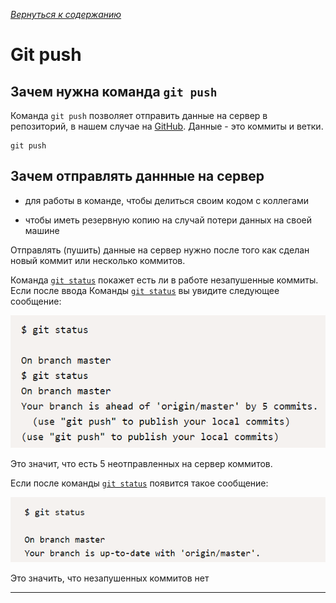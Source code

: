 [*Вернуться к содержанию*](/readme.md)
# Git push

## Зачем нужна команда `git push`

Команда `git push` позволяет отправить данные на сервер в репозиторий, в нашем случае на [GitHub](https://github.com/). Данные - это коммиты и ветки.

~~~bash=
git push
~~~

## Зачем отправлять даннные на сервер

* для работы в команде, чтобы делиться своим кодом с коллегами

* чтобы иметь резервную копию на случай потери данных на своей машине

Отправлять (пушить) данные на сервер нужно после того как сделан новый коммит или несколько коммитов.

Команда [`git status`](/commands/git_status.md) покажет есть ли в работе незапушенные коммиты. Если после ввода Команды [`git status`](/commands/git_status.md) вы увидите следующее сообщение:

![pushcommit](/assets/pushcommit.png)

Это значит, что есть 5 неотправленных на сервер коммитов.

Если после команды [`git status`](/commands/git_status.md) появится такое сообщение:

![pushcommit](/assets/push_nocommits.png)

Это значить, что незапушенных коммитов нет

---